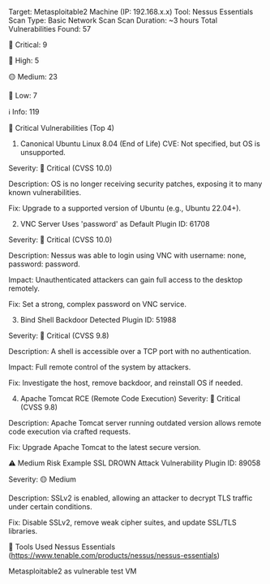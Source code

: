 Target: Metasploitable2 Machine (IP: 192.168.x.x)
Tool: Nessus Essentials
Scan Type: Basic Network Scan
Scan Duration: ~3 hours
Total Vulnerabilities Found: 57

🔴 Critical: 9

🔺 High: 5

🟡 Medium: 23

🔵 Low: 7

ℹ️ Info: 119

🚨 Critical Vulnerabilities (Top 4)
1. Canonical Ubuntu Linux 8.04 (End of Life)
CVE: Not specified, but OS is unsupported.

Severity: 🔴 Critical (CVSS 10.0)

Description: OS is no longer receiving security patches, exposing it to many known vulnerabilities.

Fix: Upgrade to a supported version of Ubuntu (e.g., Ubuntu 22.04+).

2. VNC Server Uses 'password' as Default
Plugin ID: 61708

Severity: 🔴 Critical (CVSS 10.0)

Description: Nessus was able to login using VNC with username: none, password: password.

Impact: Unauthenticated attackers can gain full access to the desktop remotely.

Fix: Set a strong, complex password on VNC service.

3. Bind Shell Backdoor Detected
Plugin ID: 51988

Severity: 🔴 Critical (CVSS 9.8)

Description: A shell is accessible over a TCP port with no authentication.

Impact: Full remote control of the system by attackers.

Fix: Investigate the host, remove backdoor, and reinstall OS if needed.

4. Apache Tomcat RCE (Remote Code Execution)
Severity: 🔴 Critical (CVSS 9.8)

Description: Apache Tomcat server running outdated version allows remote code execution via crafted requests.

Fix: Upgrade Apache Tomcat to the latest secure version.

⚠️ Medium Risk Example
SSL DROWN Attack Vulnerability
Plugin ID: 89058

Severity: 🟡 Medium

Description: SSLv2 is enabled, allowing an attacker to decrypt TLS traffic under certain conditions.

Fix: Disable SSLv2, remove weak cipher suites, and update SSL/TLS libraries.


🧰 Tools Used
Nessus Essentials (https://www.tenable.com/products/nessus/nessus-essentials)

Metasploitable2 as vulnerable test VM
